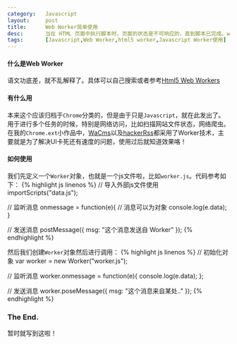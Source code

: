 ```yaml
---
category:   Javascript
layout:     post
title:      Web Worker简单使用
desc:       当在 HTML 页面中执行脚本时，页面的状态是不可响应的，直到脚本已完成。web worker 是运行在后台的 JavaScript，独立于其他脚本，不会影响页面的性能。
tags:       [Javascript,Web Worker,html5 worker,Javascript Worker使用]
---
```

#### 什么是Web Worker
语文功底差，就不乱解释了。具体可以自己搜索或者参考[Html5 Web Workers][link-w3c]

#### 有什么用
本来这个应该归档于`Chrome`分类的，但是由于只是`Javascript`，就在此发出了。    
用于进行多个任务的时候，特别是网络访问，比如扫描网站文件状态，网络爬虫。    
在我的`Chrome.ext`小作品中，[WaCms][link-wacms]以及[hackerRss][link-hrss]都采用了Worker技术，主要就是为了解决UI卡死还有速度的问题，使用过后就知道效果咯！

#### 如何使用
我们先定义一个`Worker`对象，也就是一个js文件啦，比如`worker.js`。代码参考如下：
{% highlight js linenos %}
// 导入外部js文件使用
importScripts("data.js");

// 监听消息
onmessage = function(e){
    // 消息可以为对象
    console.log(e.data);
}

// 发送消息
postMessage({
    msg: "这个消息发送自 Worker"
});
{% endhighlight %}

然后我们创建`Worker`对象然后进行调用：
{% highlight js linenos %}
// 初始化对象
var worker = new Worker("worker.js");

// 监听消息
worker.onmessage = function(e){
    console.log(e.data);
};

// 发送消息
worker.poseMessage({
    msg: "这个消息来自某处.."
});
{% endhighlight %}

### The End.
暂时就写到这啦！

[link-w3c]: http://www.w3school.com.cn/html5/html_5_webworkers.asp
[link-wacms]: https://github.com/h01/chrome.ext/tree/master/WaCms
[link-hrss]: https://github.com/h01/chrome.ext/tree/master/hackerRss